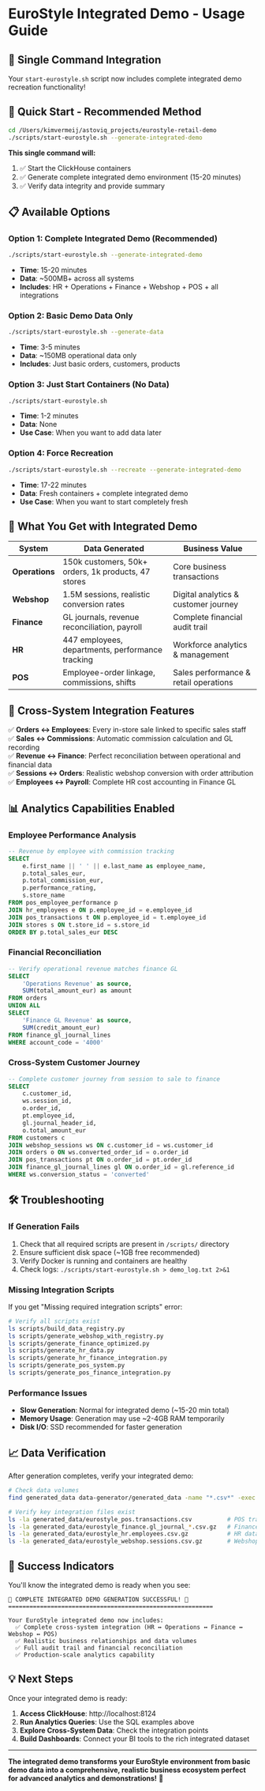 # EuroStyle Integrated Demo - Usage Guide

## 🎯 **Single Command Integration**

Your `start-eurostyle.sh` script now includes complete integrated demo recreation functionality! 

## 🚀 **Quick Start - Recommended Method**

```bash
cd /Users/kimvermeij/astoviq_projects/eurostyle-retail-demo
./scripts/start-eurostyle.sh --generate-integrated-demo
```

**This single command will:**
1. ✅ Start the ClickHouse containers 
2. ✅ Generate complete integrated demo environment (15-20 minutes)
3. ✅ Verify data integrity and provide summary

## 📋 **Available Options**

### **Option 1: Complete Integrated Demo (Recommended)**
```bash
./scripts/start-eurostyle.sh --generate-integrated-demo
```
- **Time**: 15-20 minutes
- **Data**: ~500MB+ across all systems
- **Includes**: HR + Operations + Finance + Webshop + POS + all integrations

### **Option 2: Basic Demo Data Only**
```bash
./scripts/start-eurostyle.sh --generate-data
```
- **Time**: 3-5 minutes  
- **Data**: ~150MB operational data only
- **Includes**: Just basic orders, customers, products

### **Option 3: Just Start Containers (No Data)**
```bash
./scripts/start-eurostyle.sh
```
- **Time**: 1-2 minutes
- **Data**: None
- **Use Case**: When you want to add data later

### **Option 4: Force Recreation**
```bash
./scripts/start-eurostyle.sh --recreate --generate-integrated-demo
```
- **Time**: 17-22 minutes
- **Data**: Fresh containers + complete integrated demo
- **Use Case**: When you want to start completely fresh

## 🌟 **What You Get with Integrated Demo**

| **System** | **Data Generated** | **Business Value** |
|------------|-------------------|-------------------|
| **Operations** | 150k customers, 50k+ orders, 1k products, 47 stores | Core business transactions |
| **Webshop** | 1.5M sessions, realistic conversion rates | Digital analytics & customer journey |
| **Finance** | GL journals, revenue reconciliation, payroll | Complete financial audit trail |
| **HR** | 447 employees, departments, performance tracking | Workforce analytics & management |
| **POS** | Employee-order linkage, commissions, shifts | Sales performance & retail operations |

## 🔗 **Cross-System Integration Features**

✅ **Orders ↔ Employees**: Every in-store sale linked to specific sales staff  
✅ **Sales ↔ Commissions**: Automatic commission calculation and GL recording  
✅ **Revenue ↔ Finance**: Perfect reconciliation between operational and financial data  
✅ **Sessions ↔ Orders**: Realistic webshop conversion with order attribution  
✅ **Employees ↔ Payroll**: Complete HR cost accounting in Finance GL  

## 📊 **Analytics Capabilities Enabled**

### **Employee Performance Analysis**
```sql
-- Revenue by employee with commission tracking
SELECT 
    e.first_name || ' ' || e.last_name as employee_name,
    p.total_sales_eur,
    p.total_commission_eur,
    p.performance_rating,
    s.store_name
FROM pos_employee_performance p
JOIN hr_employees e ON p.employee_id = e.employee_id
JOIN pos_transactions t ON p.employee_id = t.employee_id
JOIN stores s ON t.store_id = s.store_id
ORDER BY p.total_sales_eur DESC
```

### **Financial Reconciliation**
```sql
-- Verify operational revenue matches finance GL
SELECT 
    'Operations Revenue' as source,
    SUM(total_amount_eur) as amount
FROM orders 
UNION ALL
SELECT 
    'Finance GL Revenue' as source,
    SUM(credit_amount_eur) 
FROM finance_gl_journal_lines 
WHERE account_code = '4000'
```

### **Cross-System Customer Journey**
```sql
-- Complete customer journey from session to sale to finance
SELECT 
    c.customer_id,
    ws.session_id,
    o.order_id,
    pt.employee_id,
    gl.journal_header_id,
    o.total_amount_eur
FROM customers c
JOIN webshop_sessions ws ON c.customer_id = ws.customer_id  
JOIN orders o ON ws.converted_order_id = o.order_id
JOIN pos_transactions pt ON o.order_id = pt.order_id
JOIN finance_gl_journal_lines gl ON o.order_id = gl.reference_id
WHERE ws.conversion_status = 'converted'
```

## 🛠️ **Troubleshooting**

### **If Generation Fails**
1. Check that all required scripts are present in `/scripts/` directory
2. Ensure sufficient disk space (~1GB free recommended)
3. Verify Docker is running and containers are healthy
4. Check logs: `./scripts/start-eurostyle.sh > demo_log.txt 2>&1`

### **Missing Integration Scripts**
If you get "Missing required integration scripts" error:
```bash
# Verify all scripts exist
ls scripts/build_data_registry.py
ls scripts/generate_webshop_with_registry.py  
ls scripts/generate_finance_optimized.py
ls scripts/generate_hr_data.py
ls scripts/generate_hr_finance_integration.py
ls scripts/generate_pos_system.py
ls scripts/generate_pos_finance_integration.py
```

### **Performance Issues**
- **Slow Generation**: Normal for integrated demo (~15-20 min total)
- **Memory Usage**: Generation may use ~2-4GB RAM temporarily
- **Disk I/O**: SSD recommended for faster generation

## 📈 **Data Verification**

After generation completes, verify your integrated demo:

```bash
# Check data volumes
find generated_data data-generator/generated_data -name "*.csv*" -exec du -h {} \;

# Verify key integration files exist
ls -la generated_data/eurostyle_pos.transactions.csv          # POS transactions
ls -la generated_data/eurostyle_finance.gl_journal_*.csv.gz   # Finance integration  
ls -la generated_data/eurostyle_hr.employees.csv.gz           # HR data
ls -la generated_data/eurostyle_webshop.sessions.csv.gz       # Webshop analytics
```

## 🎉 **Success Indicators**

You'll know the integrated demo is ready when you see:

```
🎉 COMPLETE INTEGRATED DEMO GENERATION SUCCESSFUL! 🎉
==========================================================

Your EuroStyle integrated demo now includes:
  ✅ Complete cross-system integration (HR ↔ Operations ↔ Finance ↔ Webshop ↔ POS)
  ✅ Realistic business relationships and data volumes  
  ✅ Full audit trail and financial reconciliation
  ✅ Production-scale analytics capability
```

## 💡 **Next Steps**

Once your integrated demo is ready:

1. **Access ClickHouse**: http://localhost:8124
2. **Run Analytics Queries**: Use the SQL examples above
3. **Explore Cross-System Data**: Check the integration points
4. **Build Dashboards**: Connect your BI tools to the rich integrated dataset

---

**The integrated demo transforms your EuroStyle environment from basic demo data into a comprehensive, realistic business ecosystem perfect for advanced analytics and demonstrations!** 🚀